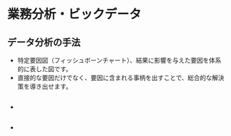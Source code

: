 # 業務分析・ビックデータ
## データ分析の手法
- 特定要因図（フィッシュボーンチャート）、結果に影響を与えた要因を体系的に表した図です。
- 直接的な要因だけでなく、要因に含まれる事柄を出すことで、総合的な解決策を導き出せます。

## 
- 

## 
- 
